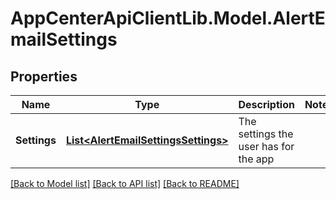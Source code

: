 # AppCenterApiClientLib.Model.AlertEmailSettings
## Properties

Name | Type | Description | Notes
------------ | ------------- | ------------- | -------------
**Settings** | [**List&lt;AlertEmailSettingsSettings&gt;**](AlertEmailSettingsSettings.md) | The settings the user has for the app | 

[[Back to Model list]](../README.md#documentation-for-models) [[Back to API list]](../README.md#documentation-for-api-endpoints) [[Back to README]](../README.md)

